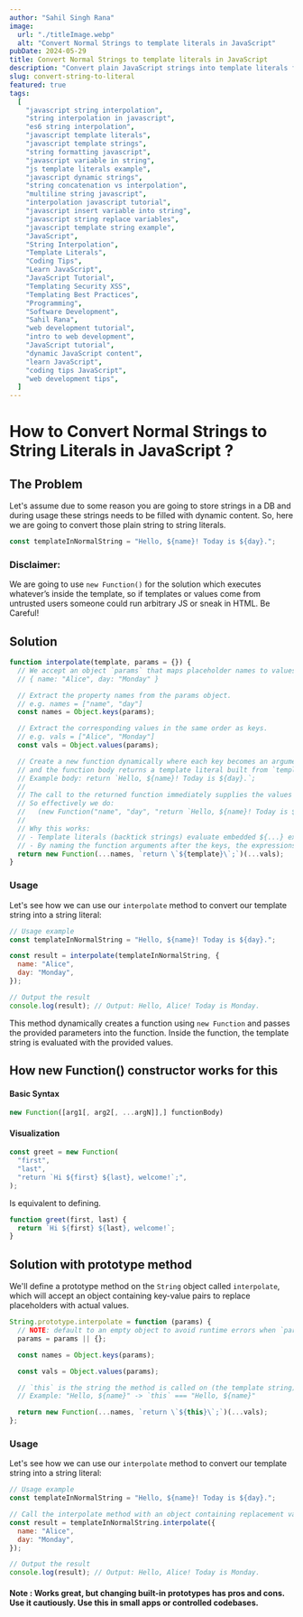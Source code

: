 ```yaml
---
author: "Sahil Singh Rana"
image:
  url: "./titleImage.webp"
  alt: "Convert Normal Strings to template literals in JavaScript"
pubDate: 2024-05-29
title: Convert Normal Strings to template literals in JavaScript
description: "Convert plain JavaScript strings into template literals for dynamic content interpolation."
slug: convert-string-to-literal
featured: true
tags:
  [
    "javascript string interpolation",
    "string interpolation in javascript",
    "es6 string interpolation",
    "javascript template literals",
    "javascript template strings",
    "string formatting javascript",
    "javascript variable in string",
    "js template literals example",
    "javascript dynamic strings",
    "string concatenation vs interpolation",
    "multiline string javascript",
    "interpolation javascript tutorial",
    "javascript insert variable into string",
    "javascript string replace variables",
    "javascript template string example",
    "JavaScript",
    "String Interpolation",
    "Template Literals",
    "Coding Tips",
    "Learn JavaScript",
    "JavaScript Tutorial",
    "Templating Security XSS",
    "Templating Best Practices",
    "Programming",
    "Software Development",
    "Sahil Rana",
    "web development tutorial",
    "intro to web development",
    "JavaScript tutorial",
    "dynamic JavaScript content",
    "learn JavaScript",
    "coding tips JavaScript",
    "web development tips",
  ]
---
```


# How to Convert Normal Strings to String Literals in JavaScript ?

## The Problem

Let's assume due to some reason you are going to store strings in a DB and during usage these strings needs to be filled with dynamic content.
So, here we are going to convert those plain string to string literals.

```javascript
const templateInNormalString = "Hello, ${name}! Today is ${day}.";
```

### Disclaimer:

We are going to use `new Function()` for the solution which executes whatever’s inside the template, so if templates or values come from untrusted users someone could run arbitrary JS or sneak in HTML. Be Careful!

## Solution

```javascript
function interpolate(template, params = {}) {
  // We accept an object `params` that maps placeholder names to values:
  // { name: "Alice", day: "Monday" }

  // Extract the property names from the params object.
  // e.g. names = ["name", "day"]
  const names = Object.keys(params);

  // Extract the corresponding values in the same order as keys.
  // e.g. vals = ["Alice", "Monday"]
  const vals = Object.values(params);

  // Create a new function dynamically where each key becomes an argument name,
  // and the function body returns a template literal built from `template` string.
  // Example body: return `Hello, ${name}! Today is ${day}.`;
  //
  // The call to the returned function immediately supplies the values via (...vals).
  // So effectively we do:
  //   (new Function("name", "day", "return `Hello, ${name}! Today is ${day}.`;"))("Alice", "Monday")
  //
  // Why this works:
  // - Template literals (backtick strings) evaluate embedded ${...} expressions in the function's scope.
  // - By naming the function arguments after the keys, the expressions inside ${} can reference those argument names.
  return new Function(...names, `return \`${template}\`;`)(...vals);
}
```

### Usage

Let's see how we can use our `interpolate` method to convert our template string into a string literal:

```javascript
// Usage example
const templateInNormalString = "Hello, ${name}! Today is ${day}.";

const result = interpolate(templateInNormalString, {
  name: "Alice",
  day: "Monday",
});

// Output the result
console.log(result); // Output: Hello, Alice! Today is Monday.
```

This method dynamically creates a function using `new Function` and passes the provided parameters into the function. Inside the function, the template string is evaluated with the provided values.

## How new Function() constructor works for this

#### Basic Syntax

```javascript
new Function([arg1[, arg2[, ...argN]],] functionBody)
```

#### Visualization

```javascript
const greet = new Function(
  "first",
  "last",
  "return `Hi ${first} ${last}, welcome!`;",
);
```

Is equivalent to defining.

```javascript
function greet(first, last) {
  return `Hi ${first} ${last}, welcome!`;
}
```

## Solution with prototype method

We'll define a prototype method on the `String` object called `interpolate`, which will accept an object containing key-value pairs to replace placeholders with actual values.

```javascript
String.prototype.interpolate = function (params) {
  // NOTE: default to an empty object to avoid runtime errors when `params` is undefined.
  params = params || {};

  const names = Object.keys(params);

  const vals = Object.values(params);

  // `this` is the string the method is called on (the template string).
  // Example: "Hello, ${name}" -> `this` === "Hello, ${name}"

  return new Function(...names, `return \`${this}\`;`)(...vals);
};
```

### Usage

Let's see how we can use our `interpolate` method to convert our template string into a string literal:

```javascript
// Usage example
const templateInNormalString = "Hello, ${name}! Today is ${day}.";

// Call the interpolate method with an object containing replacement values
const result = templateInNormalString.interpolate({
  name: "Alice",
  day: "Monday",
});

// Output the result
console.log(result); // Output: Hello, Alice! Today is Monday.
```

#### Note : Works great, but changing built-in prototypes has pros and cons. Use it cautiously. Use this in small apps or controlled codebases.
